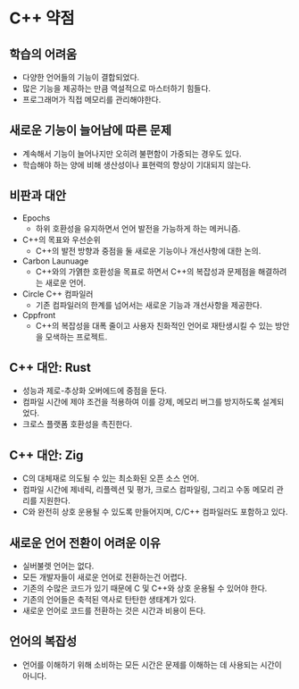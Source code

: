 # C++ 약점

## 학습의 어려움
- 다양한 언어들의 기능이 결합되었다.
- 많은 기능을 제공하는 만큼 역설적으로 마스터하기 힘들다.
- 프로그래머가 직접 메모리를 관리해야한다.

## 새로운 기능이 늘어남에 따른 문제
- 계속해서 기능이 늘어나지만 오히려 불편함이 가중되는 경우도 있다.
- 학습해야 하는 양에 비해 생산성이나 표현력의 향상이 기대되지 않는다.

## 비판과 대안
- Epochs
    - 하위 호환성을 유지하면서 언어 발전을 가능하게 하는 메커니즘.
- C++의 목표와 우선순위
    - C++의 발전 방향과 중점을 둘 새로운 기능이나 개선사항에 대한 논의.
- Carbon Launuage
    - C++와의 가엵한 호환성을 목표로 하면서 C++의 복잡성과 문제점을 해결하려는 새로운 언어.
- Circle C++ 컴파일러
    - 기존 컴파일러의 한계를 넘어서는 새로운 기능과 개선사항을 제공한다.
- Cppfront
    - C++의 복잡성을 대폭 줄이고 사용자 친화적인 언어로 재탄생시킬 수 있는 방안을 모색하는 프로젝트.

## C++ 대안: Rust
- 성능과 제로-추상화 오버에드에 중점을 둔다.
- 컴파일 시간에 제야 조건을 적용하여 이를 강제, 메모리 버그를 방지하도록 설계되었다.
- 크로스 플랫폼 호환성을 촉진한다.

## C++ 대안: Zig
- C의 대체재로 의도될 수 있는 최소화된 오픈 소스 언어.
- 컴파일 시간에 제네릭, 리플렉션 및 평가, 크로스 컴파일링, 그리고 수동 메모리 관리를 지원한다.
- C와 완전히 상호 운용될 수 있도록 만들어지며, C/C++ 컴파일러도 포함하고 있다.

## 새로운 언어 전환이 어려운 이유
- 실버불렛 언어는 없다.
- 모든 개발자들이 새로운 언어로 전환하는건 어렵다.
- 기존의 수많은 코드가 있기 때문에 C 및 C++와 상호 운용될 수 있어야 한다.
- 기존의 언어들은 축적된 역사로 탄탄한 생태계가 있다.
- 새로운 언어로 코드를 전환하는 것은 시간과 비용이 든다.

## 언어의 복잡성
- 언어를 이해하기 위해 소비하는 모든 시간은 문제를 이해하는 데 사용되는 시간이 아니다.